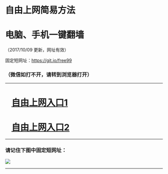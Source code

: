 ﻿# 自由上网简易方法

# 电脑、手机一键翻墙

（2017/10/09 更新，网址有效）

固定短网址：https://git.io/free99

### （微信如打不开，请转到浏览器打开）


***





# &nbsp;&nbsp; <a href="http://ft1785228037.fwq-tz-1001.info/fwqtz01.html?t=100900125114 " target="_blank">自由上网入口1</a>
# &nbsp;&nbsp; <a href="http://ft990325826.fwq-tz-1002.info/fwqtz02.html?t=100900128712 " target="_blank">自由上网入口2</a>
***

### 请记住下图中固定短网址：

<img src="https://s3-us-west-2.amazonaws.com/fwq-1001/yjfq-20170905okok.png" /> 


***

